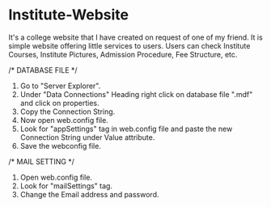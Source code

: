 # Institute-Website
It's a college website that I have created on request of one of my friend. It is simple website offering little services to users. Users can check Institute Courses, Institute Pictures, Admission Procedure, Fee Structure, etc.

/* DATABASE FILE */
1. Go to "Server Explorer".
2. Under "Data Connections" Heading right click on database file ".mdf" and click on properties.
3. Copy the Connection String.
4. Now open web.config file.
5. Look for "appSettings" tag in web.config file and paste the new Connection String under Value attribute.
6. Save the webconfig file.

/* MAIL SETTING */
1. Open web.config file.
2. Look for "mailSettings" tag.
3. Change the Email address and password.
